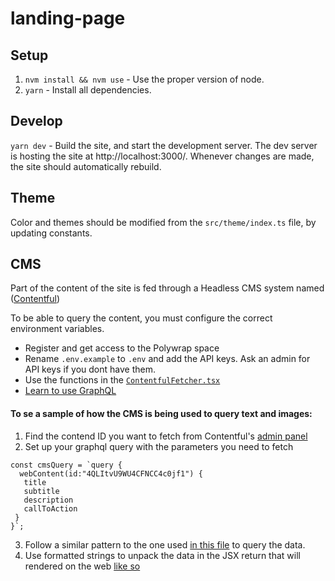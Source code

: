 # landing-page

## Setup
1. `nvm install && nvm use` - Use the proper version of node.
1. `yarn` - Install all dependencies.

## Develop
`yarn dev` - Build the site, and start the development server. The dev server is hosting the site at http://localhost:3000/. Whenever changes are made, the site should automatically rebuild.

## Theme 

Color and themes should be modified from the `src/theme/index.ts` file, by updating constants.

## CMS 

Part of the content of the site is fed through a Headless CMS system named ([Contentful](https://app.contentful.com/spaces/tmv21jqhvpr2/))

To be able to query the content, you must configure the correct environment variables. 
- Register and get access to the Polywrap space
- Rename `.env.example` to `.env` and add the API keys. Ask an admin for API keys if you dont have them.
- Use the functions in the [`ContentfulFetcher.tsx`](./src/components/ContentfulFetcher.tsx)
- [Learn to use GraphQL](https://devhints.io/graphql)

#### To se a sample of how the CMS is being used to query text and images:

1. Find the contend ID you want to fetch from Contentful's [admin panel](https://www.contentful.com/)
2. Set up your graphql query with the parameters you need to fetch
```
const cmsQuery = `query { 
  webContent(id:"4QLItvU9WU4CFNCC4c0jf1") { 
   title 
   subtitle
   description
   callToAction
 } 
}`;
```
3. Follow a similar pattern to the one used [in this file](https://github.com/polywrap/landing-page/blob/99c1e7977a371e4744ab59c4f513cfe2b0ef0e97/src/components/DemoSection.tsx#L76-L108) to query the data.
4. Use formatted strings to unpack the data in the JSX return that will rendered on the web [like so](https://github.com/polywrap/landing-page/blob/99c1e7977a371e4744ab59c4f513cfe2b0ef0e97/src/components/DemoSection.tsx#L136)